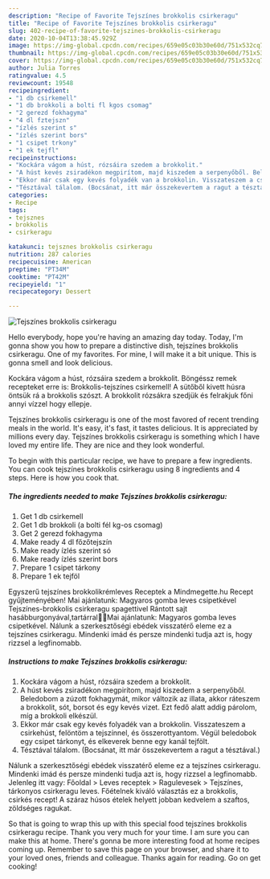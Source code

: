 ```yaml
---
description: "Recipe of Favorite Tejszínes brokkolis csirkeragu"
title: "Recipe of Favorite Tejszínes brokkolis csirkeragu"
slug: 402-recipe-of-favorite-tejszines-brokkolis-csirkeragu
date: 2020-10-04T13:38:45.929Z
image: https://img-global.cpcdn.com/recipes/659e05c03b30e60d/751x532cq70/tejszines-brokkolis-csirkeragu-recept-foto.jpg
thumbnail: https://img-global.cpcdn.com/recipes/659e05c03b30e60d/751x532cq70/tejszines-brokkolis-csirkeragu-recept-foto.jpg
cover: https://img-global.cpcdn.com/recipes/659e05c03b30e60d/751x532cq70/tejszines-brokkolis-csirkeragu-recept-foto.jpg
author: Julia Torres
ratingvalue: 4.5
reviewcount: 19548
recipeingredient:
- "1 db csirkemell"
- "1 db brokkoli a bolti fl kgos csomag"
- "2 gerezd fokhagyma"
- "4 dl fztejszn"
- "ízlés szerint s"
- "ízlés szerint bors"
- "1 csipet trkony"
- "1 ek tejfl"
recipeinstructions:
- "Kockára vágom a húst, rózsáira szedem a brokkolit."
- "A húst kevés zsiradékon megpirítom, majd kiszedem a serpenyőből. Beledobom a zúzott fokhagymát, mikor változik az illata, akkor ráteszem a brokkolit, sót, borsot és egy kevés vizet. Ezt fedő alatt addig párolom, míg a brokkoli elkészül."
- "Ekkor már csak egy kevés folyadék van a brokkolin. Visszateszem a csirkehúst, felöntöm a tejszínnel, és összerottyantom. Végül beledobok egy csipet tárkonyt, és elkeverek benne egy kanál tejfölt."
- "Tésztával tálalom. (Bocsánat, itt már összekevertem a ragut a tésztával.)"
categories:
- Recipe
tags:
- tejsznes
- brokkolis
- csirkeragu

katakunci: tejsznes brokkolis csirkeragu 
nutrition: 287 calories
recipecuisine: American
preptime: "PT34M"
cooktime: "PT42M"
recipeyield: "1"
recipecategory: Dessert

---
```



![Tejszínes brokkolis csirkeragu](https://img-global.cpcdn.com/recipes/659e05c03b30e60d/751x532cq70/tejszines-brokkolis-csirkeragu-recept-foto.jpg)

Hello everybody, hope you're having an amazing day today. Today, I'm gonna show you how to prepare a distinctive dish, tejszínes brokkolis csirkeragu. One of my favorites. For mine, I will make it a bit unique. This is gonna smell and look delicious.

Kockára vágom a húst, rózsáira szedem a brokkolit. Böngéssz remek recepteket erre is: Brokkolis-tejszínes csirkemell! A sütőből kivett húsra öntsük rá a brokkolis szószt. A brokkolit rózsákra szedjük és felrakjuk főni annyi vízzel hogy ellepje.

Tejszínes brokkolis csirkeragu is one of the most favored of recent trending meals in the world. It's easy, it's fast, it tastes delicious. It is appreciated by millions every day. Tejszínes brokkolis csirkeragu is something which I have loved my entire life. They are nice and they look wonderful.


To begin with this particular recipe, we have to prepare a few ingredients. You can cook tejszínes brokkolis csirkeragu using 8 ingredients and 4 steps. Here is how you cook that.

<!--inarticleads1-->

##### The ingredients needed to make Tejszínes brokkolis csirkeragu:

1. Get 1 db csirkemell
1. Get 1 db brokkoli (a bolti fél kg-os csomag)
1. Get 2 gerezd fokhagyma
1. Make ready 4 dl főzőtejszín
1. Make ready ízlés szerint só
1. Make ready ízlés szerint bors
1. Prepare 1 csipet tárkony
1. Prepare 1 ek tejföl


Egyszerű tejszínes brokkolikrémleves Receptek a Mindmegette.hu Recept gyűjteményében! Mai ajánlatunk: Magyaros gomba leves csipetkével Tejszínes-brokkolis csirkeragu spagettivel Rántott sajt hasábburgonyával,tartárral👨‍🍳Mai ajánlatunk: Magyaros gomba leves csipetkével. Nálunk a szerkesztőségi ebédek visszatérő eleme ez a tejszínes csirkeragu. Mindenki imád és persze mindenki tudja azt is, hogy rizzsel a legfinomabb. 

<!--inarticleads2-->

##### Instructions to make Tejszínes brokkolis csirkeragu:

1. Kockára vágom a húst, rózsáira szedem a brokkolit.
1. A húst kevés zsiradékon megpirítom, majd kiszedem a serpenyőből. Beledobom a zúzott fokhagymát, mikor változik az illata, akkor ráteszem a brokkolit, sót, borsot és egy kevés vizet. Ezt fedő alatt addig párolom, míg a brokkoli elkészül.
1. Ekkor már csak egy kevés folyadék van a brokkolin. Visszateszem a csirkehúst, felöntöm a tejszínnel, és összerottyantom. Végül beledobok egy csipet tárkonyt, és elkeverek benne egy kanál tejfölt.
1. Tésztával tálalom. (Bocsánat, itt már összekevertem a ragut a tésztával.)


Nálunk a szerkesztőségi ebédek visszatérő eleme ez a tejszínes csirkeragu. Mindenki imád és persze mindenki tudja azt is, hogy rizzsel a legfinomabb. Jelenleg itt vagy: Főoldal &gt; Leves receptek &gt; Ragulevesek &gt; Tejszínes, tárkonyos csirkeragu leves. Főételnek kiváló választás ez a brokkolis, csirkés recept! A száraz húsos ételek helyett jobban kedvelem a szaftos, zöldséges ragukat. 

So that is going to wrap this up with this special food tejszínes brokkolis csirkeragu recipe. Thank you very much for your time. I am sure you can make this at home. There's gonna be more interesting food at home recipes coming up. Remember to save this page on your browser, and share it to your loved ones, friends and colleague. Thanks again for reading. Go on get cooking!
